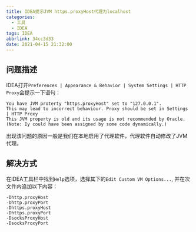 ```yaml
---
title: IDEA提示JVM https.proxyHost代理为localhost
categories:
  - 工具
  - IDEA
tags: IDEA
abbrlink: 34cc3d33
date: 2021-04-15 21:32:00
---
```

## 问题描述
IDEA打开`Preferences | Appearance & Behavior | System Settings | HTTP Proxy`会提示一下语句：

```
You have JVM proterty "https.proxyHost" set to "127.0.0.1".
This may lead to incorrect behaviour. Proxy should be set in Settings | HTTP Proxy
This JVM property is old and its usage is not recommended by Oracle.
(Note: Iy could have been assigned by some code dynamically.)
```

出现该问题的原因一般是我们在本地启用了代理软件，代理软件自动修改了JVM代理。
<!-- more -->

## 解决方式

在IDEA工具栏中找到`Help`选项，选择其下的`Edit Custom VM Options...`, 并在次文件内追加以下内容：

```
-Dhttp.proxyHost
-Dhttp.proxyPort
-Dhttps.proxyHost
-Dhttps.proxyPort
-DsocksProxyHost
-DsocksProxyPort
```
